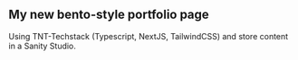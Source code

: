 ## My new bento-style portfolio page

Using TNT-Techstack (Typescript, NextJS, TailwindCSS) and store content in a Sanity Studio.
